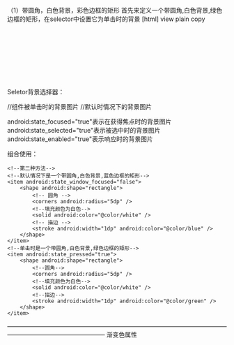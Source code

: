 
（1）带圆角，白色背景，彩色边框的矩形
首先来定义一个带圆角,白色背景,绿色边框的矩形，在selector中设置它为单击时的背景
[html] view plain copy
<?xml version="1.0" encoding="utf-8"?>  
<!--定义一个带圆角,白色背景,绿色边框的矩形-->  
<shape xmlns:android="http://schemas.android.com/apk/res/android"  
    android:shape="rectangle">  
    <!--圆角-->  
    <corners android:radius="5dp" />  
    <!--填充颜色-->  
    <solid android:color="@color/white" />  
    <!--描边-->  
    <stroke  
        android:width="1dp"  
        android:color="@color/green" />  
</shape>  
 
Seletor背景选择器：
<?xml version="1.0" encoding="utf-8"?>  
<selector xmlns:android="http://schemas.android.com/apk/res/android">  
    <item android:drawable="@drawable/shape_border_press" android:state_pressed="true" />          //组件被单击时的背景图片
    <item android:drawable="@drawable/shape_border_nor" android:state_window_focused="false" />  //默认时情况下的背景图片
 
android:state_focused="true"表示在获得焦点时的背景图片
android:state_selected="true"表示被选中时的背景图片
android:state_enabled="true"表示响应时的背景图片
</selector>  
 
组合使用：
<?xml version="1.0" encoding="utf-8"?>  
<selector xmlns:android="http://schemas.android.com/apk/res/android">  
    <!--第一种方法-->  
    <!--<item android:drawable="@drawable/shape_border_press" android:state_pressed="true" />-->  
    <!--<item android:drawable="@drawable/shape_border_nor" android:state_window_focused="false"/>-->  
  
    <!--第二种方法-->  
    <!--默认情况下是一个带圆角,白色背景,蓝色边框的矩形-->  
    <item android:state_window_focused="false">  
        <shape android:shape="rectangle">  
            <!-- 圆角 -->  
            <corners android:radius="5dp" />  
            <!--填充颜色为白色-->  
            <solid android:color="@color/white" />  
            <!-- 描边 -->  
            <stroke android:width="1dp" android:color="@color/blue" />  
        </shape>  
    </item>  
    <!--单击时是一个带圆角,白色背景,绿色边框的矩形-->  
    <item android:state_pressed="true">  
        <shape android:shape="rectangle">  
            <!--圆角-->  
            <corners android:radius="5dp" />  
            <!--填充颜色为白色-->  
            <solid android:color="@color/white" />  
            <!--描边-->  
            <stroke android:width="1dp" android:color="@color/green" />  
        </shape>  
    </item>  
</selector>  
 
————————————————————————————————————————————————————
渐变色属性
    <!--渐变色-->
    <gradient
        android:angle="270"
        android:centerColor="#0000FF"
        android:endColor="#0000FF"
        android:startColor="#0000FF" />
